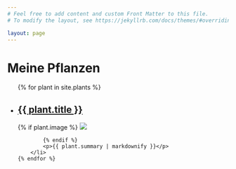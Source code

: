 ```yaml
---
# Feel free to add content and custom Front Matter to this file.
# To modify the layout, see https://jekyllrb.com/docs/themes/#overriding-theme-defaults

layout: page
---
```


<h1>Meine Pflanzen</h1>

<ul>
    {% for plant in site.plants %}
        <li>
            <h2><a href="{{ plant.url | relative_url }}">{{ plant.title }}</a></h2>
            {% if plant.image %}
            <img src="{{ plant.image | relative_url }}">

            {% endif %}
            <p>{{ plant.summary | markdownify }}</p>
        </li>
    {% endfor %}

</ul>

